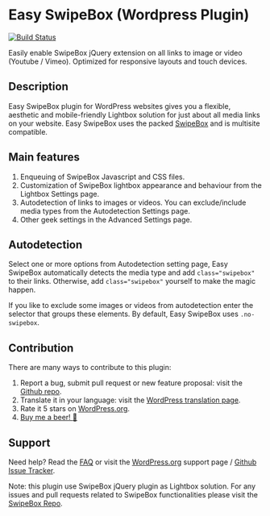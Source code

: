 # Easy SwipeBox (Wordpress Plugin)
[![Build Status](https://travis-ci.org/leopuleo/easy-swipebox.svg?branch=easy-swipebox-1.1)](https://travis-ci.org/leopuleo/easy-swipebox)

Easily enable SwipeBox jQuery extension on all links to image or video (Youtube / Vimeo). Optimized for responsive layouts and touch devices.

## Description

Easy SwipeBox plugin for WordPress websites gives you a flexible, aesthetic and mobile-friendly Lightbox solution for just about all media links on your website. Easy SwipeBox uses the packed [SwipeBox](http://brutaldesign.github.io/swipebox/?source=easy-swipebox-wp-plugin) and is multisite compatible.

## Main features

1. Enqueuing of SwipeBox Javascript and CSS files.
2. Customization of SwipeBox lightbox appearance and behaviour from the Lightbox Settings page.
3. Autodetection of links to images or videos. You can exclude/include media types from the Autodetection Settings page.
4. Other geek settings in the Advanced Settings page.

## Autodetection

Select one or more options from Autodetection setting page, Easy SwipeBox automatically detects the media type and add `class="swipebox"` to their links.
Otherwise, add `class="swipebox"` yourself to make the magic happen.

If you like to exclude some images or videos from autodetection enter the selector that groups these elements.
By default, Easy SwipeBox uses `.no-swipebox`.

## Contribution
There are many ways to contribute to this plugin:

1. Report a bug, submit pull request or new feature proposal: visit the [Github repo](https://github.com/leopuleo/easy-swipebox).
2. Translate it in your language: visit the [WordPress translation page](https://translate.wordpress.org/projects/wp-plugins/easy-swipebox).
3. Rate it 5 stars on [WordPress.org](https://wordpress.org/support/view/plugin-reviews/easy-swipebox?filter=5#postform).
4. [Buy me a beer! :beer:](//paypal.me/LeonardoGiacone)

## Support
Need help? Read the [FAQ](https://wordpress.org/plugins/easy-swipebox/faq/) or visit the [WordPress.org](https://wordpress.org/support/plugin/easy-swipebox) support page / [Github Issue Tracker](https://github.com/leopuleo/easy-swipebox/issues).

Note: this plugin use SwipeBox jQuery plugin as Lightbox solution. For any issues and pull requests related to SwipeBox functionalities please visit the [SwipeBox Repo](https://github.com/brutaldesign/swipebox).
